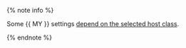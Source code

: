 {% note info %}

Some {{ MY }} settings [depend on the selected host class](../../../managed-mysql/concepts/settings-list.md#settings-instance-dependent).

{% endnote %}

